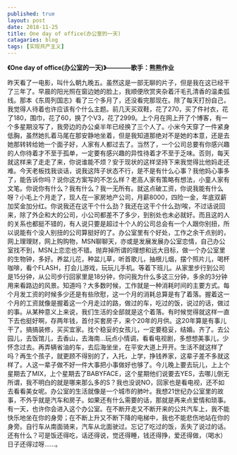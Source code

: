 ```yaml
---
published: true
layout: post
date: 2018-11-25
title: One day of office(办公室的一天)
catagaries: blog
tags: [实现共产主义]
---
```

**《One day of office(办公室的一天)》————歌手：熊熊作业**

昨天看了一电影，叫什么朝九晚五。虽然这是一部无聊的片子，但是我在这已经干了三年了。早晨的阳光照在窗边她的脸上，我顺便欣赏夹杂着汗毛孔清香的温柔弧线。那本《东周列国志》看了三个多月了，还没看完那现在。除了每天打扮自己，我觉得人待着也许应该有个什么主题。前几天买双鞋，花了270，买了件衬衣，花了180，围巾，花了60，换了个V3，花了2999。上个月在网上开了个博客，有一个多星期没写了，我旁边的办公桌半年已经换了三个人了。小米今天穿了一件紧身低胸，虽然她扎着马尾在那安静地坐着，但是我知道那绝对不是她的本意，还是去她那转转给她一个面子好，人家有人都过去了。当然了，一个公司总要有你感兴趣的人你待着才不至于孤单，一定要有感兴趣的异性待着才不至于乏味。否则，每天就这样来了走走了来，你说谁能不烦？安于现状的这样坚持下来我觉得比他妈走还难。今天老板找我谈话，说我这阵子状态不行，是不是有什么心事？我他妈心事多了，能告诉你吗？说你这方案写的不怎么样？老高人家有策略有想法，小童人家有文笔。你说你有什么？我有什么？我一无所有。就这点破工资，你说我能有什么呀？小毛上个月走了，现人在一家房地产公司，月薪8000，四险一金，年底双薪加奖金加分红。你说我还在这干个什么劲？我还在这干个什么劲!唉，不过话说回来，除了外企和大的公司，小公司都差不了多少，到别处也未必就好。而且这的人的关系也都挺不错的，有人说只要是超过十个人的公司总会有一个人跟你别扭，所以说能有个没人别扭的公司算挺好的了。办公室里有个好处，工作之余干点别的，网上理理财，网上购购物，MSN聊聊天，亦或是发展发展办公室恋情，自己办公室找不到，MSN上恋恋也不错。抛弃掉所谓的理想和远大目标，做一个办公室里的生物钟，多好。养盆儿花，种盆儿草，听首歌儿，抽根儿烟，摆个照片儿，喝杯咖啡，看个FLASH，打会儿游戏，玩玩儿手机。等着下班儿。从家里步行到公司是15分钟，从公司步行回家里是18分钟，你问我为什么多这三分钟，多余的3分钟用来看路边的风景。知道吗？大多数时候，工作就是一种消耗时间的主要方式。每个月发工资的时候多少还是有些欣慰，这一个月的消耗总算是有了着落。握着这一个月的工资就像是握着这一个月走过的路，做过的车，吃过的饭，说过的话，做过的事。从某种意义上来说，我们生活的全部就是这个着落。有时候觉得就这样一直下去也挺好啊，存两年钱，首付买套房子，来个20年的月供。这20年算是有事儿干了。搞搞装修，买买宜家。找个稳妥的女孩儿，一定要稳妥，结婚。齐了。去公园儿，去饭馆儿，去香山，去海南…玩点小情调，看看电视剧，多想想美事儿，少怀念过去。再弄辆省油的车，去后海坐坐，在平安大道上开开。生活不就这样了吗？再生个孩子，就更顾不得别的了，入托，上学，挣钱养家，这辈子差不多就这样了。人这一辈子做不好一件大事把小事做好也够了。今儿晚上要去玩儿，上上个星期去了MIX，上个星期去了BABYFACE，这个星期他们说要去YES，去哪儿倒无所谓，我不明白的就是哪来那么多的S？我也没说NO，回家也是看电视，还不如去看看美女呢。办公室的生活就像是一个城市的肺叶。我想21世纪办公室里的故事，不外乎就是汽车和房子。如果还有什么需要的话，那就是再来点爱情和琐事。有一天，也许你会进入这个办公室。在不断开走又不断开来的公共汽车上，我不能快乐地坐在你的身旁；在不断上升又不断下降的电梯中，我也不能悲伤地站在你的身旁。自行车从南面骑来，汽车从北面驶过。忘记了吃过的饭，丢失了说过的话。还有什么？可是饭还得吃，话还得说，觉还得睡，钱还得挣，爱还得做，（喝水）日子还得过呀……。
